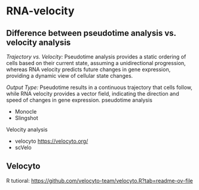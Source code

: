 # RNA-velocity
## Difference between pseudotime analysis vs. velocity analysis
*Trajectory vs. Velocity:* Pseudotime analysis provides a static ordering of cells based on their current state, assuming a unidirectional progression, whereas RNA velocity predicts future changes in gene expression, providing a dynamic view of cellular state changes.

*Output Type:* Pseudotime results in a continuous trajectory that cells follow, while RNA velocity provides a vector field, indicating the direction and speed of changes in gene expression.
pseudotime analysis 
* Monocle
* Slingshot  

Velocity analysis
* velocyto https://velocyto.org/
* scVelo
  
## Velocyto
R tutioral: https://github.com/velocyto-team/velocyto.R?tab=readme-ov-file
